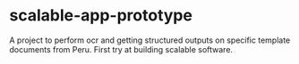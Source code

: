 # scalable-app-prototype
A project to perform ocr and getting structured outputs on specific template documents from Peru. First try at building scalable software.

